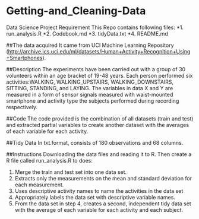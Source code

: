 # Getting-and_Cleaning-Data
Data Science Project Requirement
This Repo contains following files:
*1. run_analysis.R
*2. Codebook.md
*3. tidyData.txt
*4. README.md

##The data acquired
It came from UCI Machine Learning Repository (http://archive.ics.uci.edu/ml/datasets/Human+Activity+Recognition+Using+Smartphones).

##Description
The experiments have been carried out with a group of 30 volunteers within an age bracket of 19-48 years. Each person performed six activities:WALKING, WALKING_UPSTAIRS, WALKING_DOWNSTAIRS, SITTING, STANDING, and LAYING. The variables in data X and Y are measured in a form of sensor signals  measured with waist-mounted smartphone and activity type the subjects performed during recording respectively.

##Code
The code provided is the combination of all datasets (train and test) and extracted partial variables to create another dataset with the averages of each variable for each activity.

##Tidy Data
In txt.format, consists of 180 observations and 68 columns.

##Instructions
Downloading the data files and reading it to R.
Then create a R file called run_analysis.R to does:

1. Merge the train and test set into one data set.
2. Extracts only the measurements on the mean and standard deviation for each measurement.
3. Uses descriptive activity names to name the activities in the data set
4. Appropriately labels the data set with descriptive variable names.
5. From the data set in step 4, creates a second, independent tidy data set with the average of each variable for each activity and each subject.



